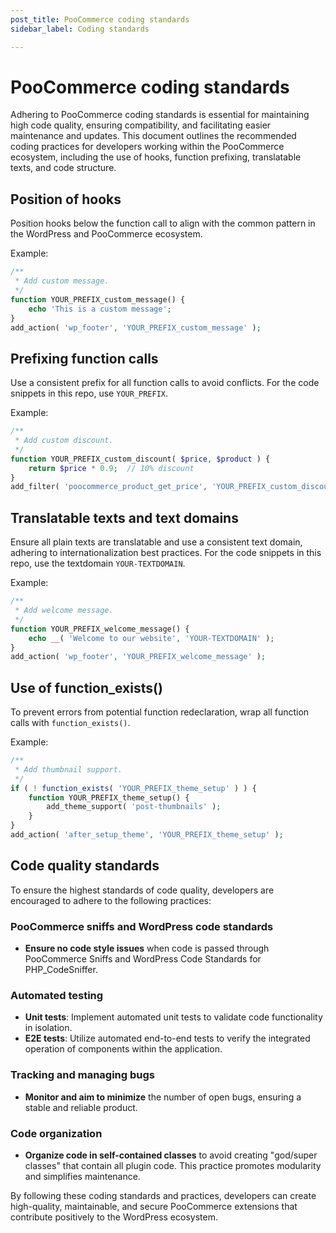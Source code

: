 ```yaml
---
post_title: PooCommerce coding standards
sidebar_label: Coding standards

---
```


# PooCommerce coding standards

Adhering to PooCommerce coding standards is essential for maintaining high code quality, ensuring compatibility, and facilitating easier maintenance and updates. This document outlines the recommended coding practices for developers working within the PooCommerce ecosystem, including the use of hooks, function prefixing, translatable texts, and code structure.


## Position of hooks

Position hooks below the function call to align with the common pattern in the WordPress and PooCommerce ecosystem.

Example:

```php
/**
 * Add custom message.
 */
function YOUR_PREFIX_custom_message() {
    echo 'This is a custom message';
}
add_action( 'wp_footer', 'YOUR_PREFIX_custom_message' );
```

## Prefixing function calls

Use a consistent prefix for all function calls to avoid conflicts. For the code snippets in this repo, use `YOUR_PREFIX`.

Example:

```php
/**
 * Add custom discount.
 */
function YOUR_PREFIX_custom_discount( $price, $product ) {
    return $price * 0.9;  // 10% discount
}
add_filter( 'poocommerce_product_get_price', 'YOUR_PREFIX_custom_discount', 10, 2 );
```

## Translatable texts and text domains

Ensure all plain texts are translatable and use a consistent text domain, adhering to internationalization best practices. For the code snippets in this repo, use the textdomain `YOUR-TEXTDOMAIN`.

Example:

```php
/**
 * Add welcome message.
 */
function YOUR_PREFIX_welcome_message() {
    echo __( 'Welcome to our website', 'YOUR-TEXTDOMAIN' );
}
add_action( 'wp_footer', 'YOUR_PREFIX_welcome_message' );
```

## Use of function_exists()

To prevent errors from potential function redeclaration, wrap all function calls with `function_exists()`.

Example:

```php
/**
 * Add thumbnail support.
 */
if ( ! function_exists( 'YOUR_PREFIX_theme_setup' ) ) {
    function YOUR_PREFIX_theme_setup() {
        add_theme_support( 'post-thumbnails' );
    }
}
add_action( 'after_setup_theme', 'YOUR_PREFIX_theme_setup' );
```

## Code quality standards

To ensure the highest standards of code quality, developers are encouraged to adhere to the following practices:

### PooCommerce sniffs and WordPress code standards

- **Ensure no code style issues** when code is passed through PooCommerce Sniffs and WordPress Code Standards for PHP_CodeSniffer.

### Automated testing

- **Unit tests**: Implement automated unit tests to validate code functionality in isolation.
- **E2E tests**: Utilize automated end-to-end tests to verify the integrated operation of components within the application.

### Tracking and managing bugs

- **Monitor and aim to minimize** the number of open bugs, ensuring a stable and reliable product.

### Code organization

- **Organize code in self-contained classes** to avoid creating "god/super classes" that contain all plugin code. This practice promotes modularity and simplifies maintenance.

By following these coding standards and practices, developers can create high-quality, maintainable, and secure PooCommerce extensions that contribute positively to the WordPress ecosystem.

